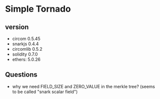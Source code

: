 # Simple Tornado

## version
- circom 0.5.45
- snarkjs 0.4.4
- circomlib 0.5.2
- solidity 0.7.0
- ethers: 5.0.26

## Questions
- why we need FIELD_SIZE and ZERO_VALUE in the merkle tree? (seems to be called "snark scalar field")